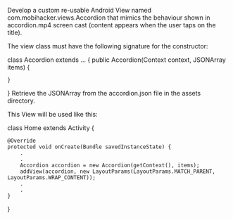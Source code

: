 Develop a custom re-usable Android View named com.mobihacker.views.Accordion that mimics the behaviour shown in accordion.mp4 screen cast (content appears when the user taps on the title).

The view class must have the following signature for the constructor:

class Accordion extends ... {
    public Accordion(Context context, JSONArray items) {

    }
}
Retrieve the JSONArray from the accordion.json file in the assets directory.

This View will be used like this:

class Home extends Activity { 

    @Override
    protected void onCreate(Bundle savedInstanceState) {
        .
        .
        Accordion accordion = new Accordion(getContext(), items);
        addView(accordion, new LayoutParams(LayoutParams.MATCH_PARENT, LayoutParams.WRAP_CONTENT));
        .
        .
    }   

}
